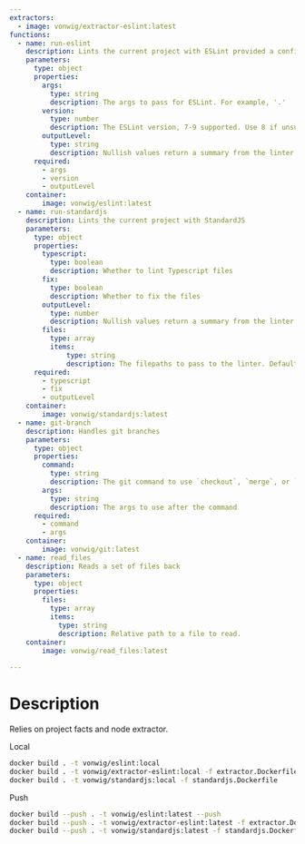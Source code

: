 ```yaml
---
extractors:
  - image: vonwig/extractor-eslint:latest
functions:
  - name: run-eslint
    description: Lints the current project with ESLint provided a config file already exists. If a config file does not exist, use StandardJS.
    parameters:
      type: object
      properties:
        args:
          type: string
          description: The args to pass for ESLint. For example, '.'
        version: 
          type: number
          description: The ESLint version, 7-9 supported. Use 8 if unsure.
        outputLevel:
          type: string
          description: Nullish values return a summary from the linter. `complaint` returns a list of editor complaints. `condensed` returns violations grouped by violation id. `json` returns the raw JSON output from the linter.
      required:
        - args
        - version
        - outputLevel
    container:
        image: vonwig/eslint:latest
  - name: run-standardjs
    description: Lints the current project with StandardJS
    parameters:
      type: object
      properties:
        typescript:
          type: boolean
          description: Whether to lint Typescript files
        fix:
          type: boolean
          description: Whether to fix the files
        outputLevel:
          type: number
          description: Nullish values return a summary from the linter. `complaint` returns a list of editor complaints. `condensed` returns violations grouped by violation id. `json` returns the raw JSON output from the linter.
        files:
          type: array
          items:
              type: string
              description: The filepaths to pass to the linter. Defaults to .
      required:
        - typescript
        - fix
        - outputLevel
    container:
        image: vonwig/standardjs:latest
  - name: git-branch
    description: Handles git branches
    parameters:
      type: object
      properties:
        command:
          type: string
          description: The git command to use `checkout`, `merge`, or `branch`.
        args:
          type: string
          description: The args to use after the command
      required:
        - command
        - args
    container:
        image: vonwig/git:latest
  - name: read_files
    description: Reads a set of files back
    parameters:
      type: object
      properties:
        files:
          type: array
          items:
            type: string
            description: Relative path to a file to read.
    container:
        image: vonwig/read_files:latest
  
---
```


# Description

Relies on project facts and node extractor.

Local

```sh
docker build . -t vonwig/eslint:local
docker build . -t vonwig/extractor-eslint:local -f extractor.Dockerfile
docker build . -t vonwig/standardjs:local -f standardjs.Dockerfile
```

Push

```sh
docker build --push . -t vonwig/eslint:latest --push
docker build --push . -t vonwig/extractor-eslint:latest -f extractor.Dockerfile --push
docker build --push . -t vonwig/standardjs:latest -f standardjs.Dockerfile --push
```
